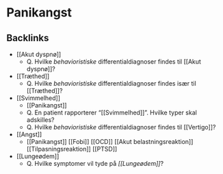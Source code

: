 # Panikangst


## Backlinks
* [[Akut dyspnø]]
	* Q. Hvilke *behavioristiske* differentialdiagnoser findes til [[Akut dyspnø]]?
* [[Træthed]]
	* Q. Hvilke *behavioristiske* differentialdiagnoser findes især til [[Træthed]]?
* [[Svimmelhed]]
	* [[Panikangst]]
	* Q. En patient rapporterer “[[Svimmelhed]]”. Hvilke typer skal adskilles?
	* Q. Hvilke *behavioristiske* differentialdiagnoser findes til [[Vertigo]]?
* [[Angst]]
	* [[Panikangst]]
[[Fobi]]
[[OCD]]
	[[Akut belastningsreaktion]]
	[[Tilpasningsreaktion]]
[[PTSD]]
* [[Lungeødem]]
	* Q. Hvilke symptomer vil tyde på *[[Lungeødem]]*? 

<!-- #anki/deck/Medicine #anki/tag/med/Psychiatry #anki/tag/med/GP -->

<!-- {BearID:52275D5D-653E-44E6-93A8-F68EFD71425F-43570-000058576DB22552} -->
